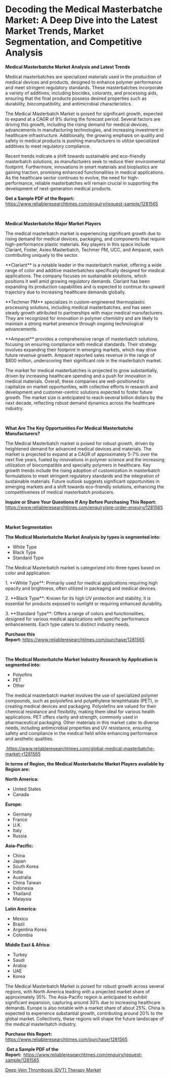 <p><h1>Decoding the Medical Masterbatche Market: A Deep Dive into the Latest Market Trends, Market Segmentation, and Competitive Analysis</h1></p><p><strong>Medical Masterbatche Market Analysis and Latest Trends</strong></p>
<p><p>Medical masterbatches are specialized materials used in the production of medical devices and products, designed to enhance polymer performance and meet stringent regulatory standards. These masterbatches incorporate a variety of additives, including biocides, colorants, and processing aids, ensuring that the final products possess desired properties such as durability, biocompatibility, and antimicrobial characteristics.</p><p>The Medical Masterbatch Market is poised for significant growth, expected to expand at a CAGR of 9% during the forecast period. Several factors are driving this growth, including the rising demand for medical devices, advancements in manufacturing technologies, and increasing investment in healthcare infrastructure. Additionally, the growing emphasis on quality and safety in medical products is pushing manufacturers to utilize specialized additives to meet regulatory compliance.</p><p>Recent trends indicate a shift towards sustainable and eco-friendly masterbatch solutions, as manufacturers seek to reduce their environmental footprint. Furthermore, innovations in smart materials and bioplastics are gaining traction, promising enhanced functionalities in medical applications. As the healthcare sector continues to evolve, the need for high-performance, reliable masterbatches will remain crucial in supporting the development of next-generation medical products.</p></p>
<p><strong>Get a Sample PDF of the Report:&nbsp;</strong> <a href="https://www.reliableresearchtimes.com/enquiry/request-sample/1281565?utm_campaign=2993&utm_medium=2&utm_source=Github&utm_content=ia&utm_term=24032025&utm_id=medical-masterbatche">https://www.reliableresearchtimes.com/enquiry/request-sample/1281565</a></p>
<p>&nbsp;</p>
<p><strong>Medical Masterbatche Major Market Players</strong></p>
<p><p>The medical masterbatch market is experiencing significant growth due to rising demand for medical devices, packaging, and components that require high-performance plastic materials. Key players in this space include Clariant, Foster, Axieo Masterbatch, Techmer PM, UCC, and Ampacet, each contributing uniquely to the sector.</p><p>**Clariant** is a notable leader in the masterbatch market, offering a wide range of color and additive masterbatches specifically designed for medical applications. The company focuses on sustainable solutions, which positions it well amid growing regulatory demands. Clariant has been expanding its production capabilities and is expected to continue its upward trajectory due to increasing healthcare demands globally.</p><p>**Techmer PM** specializes in custom-engineered thermoplastic processing solutions, including medical masterbatches, and has seen steady growth attributed to partnerships with major medical manufacturers. They are recognized for innovation in polymer chemistry and are likely to maintain a strong market presence through ongoing technological advancements.</p><p>**Ampacet** provides a comprehensive range of masterbatch solutions, focusing on ensuring compliance with medical standards. Their strategy involves expanding their footprint in emerging markets, which may drive future revenue growth. Ampacet reported sales revenue in the range of $800 million, underscoring their significant role in the masterbatch market.</p><p>The market for medical masterbatches is projected to grow substantially, driven by increasing healthcare spending and a push for innovation in medical materials. Overall, these companies are well-positioned to capitalize on market opportunities, with collective efforts in research and development and customer-centric solutions expected to foster future growth. The market size is anticipated to reach several billion dollars by the next decade, reflecting robust demand dynamics across the healthcare industry.</p></p>
<p>&nbsp;</p>
<p><strong>What Are The Key Opportunities For Medical Masterbatche Manufacturers?</strong></p>
<p><p>The Medical Masterbatch market is poised for robust growth, driven by heightened demand for advanced medical devices and materials. The market is projected to expand at a CAGR of approximately 5-7% over the next five years, fueled by innovations in polymer science and the increasing utilization of biocompatible and specialty polymers in healthcare. Key growth trends include the rising adoption of customization in masterbatch formulations to meet stringent regulatory standards and the integration of sustainable materials. Future outlook suggests significant opportunities in emerging markets and a shift towards eco-friendly solutions, enhancing the competitiveness of medical masterbatch producers.</p></p>
<p><strong>Inquire or Share Your Questions If Any Before Purchasing This Report:</strong> <a href="https://www.reliableresearchtimes.com/enquiry/pre-order-enquiry/1281565?utm_campaign=2993&utm_medium=2&utm_source=Github&utm_content=ia&utm_term=24032025&utm_id=medical-masterbatche">https://www.reliableresearchtimes.com/enquiry/pre-order-enquiry/1281565</a></p>
<p>&nbsp;</p>
<p><strong>Market Segmentation</strong></p>
<p><strong>The Medical Masterbatche Market Analysis by types is segmented into:</strong></p>
<p><ul><li>White Type</li><li>Black Type</li><li>Standard Type</li></ul></p>
<p><p>The Medical Masterbatch market is categorized into three types based on color and application: </p><p>1. **White Type**: Primarily used for medical applications requiring high opacity and brightness, often utilized in packaging and medical devices.</p><p>2. **Black Type**: Known for its high UV protection and stability, it is essential for products exposed to sunlight or requiring enhanced durability.</p><p>3. **Standard Type**: Offers a range of colors and functionalities, designed for various medical applications with specific performance enhancements. Each type caters to distinct industry needs.</p></p>
<p><strong>Purchase this Report:&nbsp;</strong><a href="https://www.reliableresearchtimes.com/purchase/1281565?utm_campaign=2993&utm_medium=2&utm_source=Github&utm_content=ia&utm_term=24032025&utm_id=medical-masterbatche">https://www.reliableresearchtimes.com/purchase/1281565</a></p>
<p>&nbsp;</p>
<p><strong>The Medical Masterbatche Market Industry Research by Application is segmented into:</strong></p>
<p><ul><li>Polyofins</li><li>PET</li><li>Other</li></ul></p>
<p><p>The medical masterbatch market involves the use of specialized polymer compounds, such as polyolefins and polyethylene terephthalate (PET), in creating medical devices and packaging. Polyolefins are valued for their chemical resistance and flexibility, making them ideal for various health applications. PET offers clarity and strength, commonly used in pharmaceutical packaging. Other materials in this market cater to diverse needs, including antimicrobial properties and UV resistance, ensuring safety and compliance in the medical field while enhancing performance and aesthetic qualities.</p></p>
<p><a href="https://www.reliableresearchtimes.com/global-medical-masterbatche-market-r1281565?utm_campaign=2993&utm_medium=2&utm_source=Github&utm_content=ia&utm_term=24032025&utm_id=medical-masterbatche">&nbsp;https://www.reliableresearchtimes.com/global-medical-masterbatche-market-r1281565</a></p>
<p><strong>In terms of Region, the Medical Masterbatche Market Players available by Region are:</strong></p>
<p>
    <p> <strong> North America: </strong>
        <ul>
            <li>United States</li>
            <li>Canada</li>
        </ul>
        </p> 
    <p> <strong> Europe: </strong>
        <ul>
            <li>Germany</li>
            <li>France</li>
            <li>U.K.</li>
            <li>Italy</li>
            <li>Russia</li>
        </ul>
        </p> 
    <p> <strong> Asia-Pacific: </strong>
        <ul>
            <li>China</li>
            <li>Japan</li>
            <li>South Korea</li>
            <li>India</li>
            <li>Australia</li>
            <li>China Taiwan</li>
            <li>Indonesia</li>
            <li>Thailand</li>
            <li>Malaysia</li>
        </ul>
        </p> 
    <p> <strong> Latin America: </strong>
        <ul>
            <li>Mexico</li>
            <li>Brazil</li>
            <li>Argentina Korea</li>
            <li>Colombia</li>
        </ul>
        </p> 
    <p> <strong> Middle East & Africa: </strong>
        <ul>
            <li>Turkey</li>
            <li>Saudi</li>
            <li>Arabia</li>
            <li>UAE</li>
            <li>Korea</li>
        </ul>
    </p>
    </p>
<p><p>The Medical Masterbatch Market is poised for robust growth across several regions, with North America leading with a projected market share of approximately 35%. The Asia-Pacific region is anticipated to exhibit significant expansion, capturing around 30% due to increasing healthcare demands. Europe is also notable with a market share of about 25%. China is expected to experience substantial growth, contributing around 20% to the global market. Collectively, these regions will shape the future landscape of the medical masterbatch industry.</p></p>
<p><strong>Purchase this Report: </strong><a href="https://www.reliableresearchtimes.com/purchase/1281565?utm_campaign=2993&utm_medium=2&utm_source=Github&utm_content=ia&utm_term=24032025&utm_id=medical-masterbatche">https://www.reliableresearchtimes.com/purchase/1281565</a></p>
<p>&nbsp;<strong>Get a Sample PDF of the Report:&nbsp;&nbsp;</strong><a href="https://www.reliableresearchtimes.com/enquiry/request-sample/1281565?utm_campaign=2993&utm_medium=2&utm_source=Github&utm_content=ia&utm_term=24032025&utm_id=medical-masterbatche">https://www.reliableresearchtimes.com/enquiry/request-sample/1281565</a></p>
<p><strong></strong></p>
<p><p><a href="https://github.com/xalatieusope/Market-Research-Report-List-1/blob/main/deep-vein-thrombosis-dvt-therapy-market.md?utm_campaign=2993&utm_medium=2&utm_source=Github&utm_content=ia&utm_term=24032025&utm_id=medical-masterbatche">Deep Vein Thrombosis (DVT) Therapy Market</a></p></p>